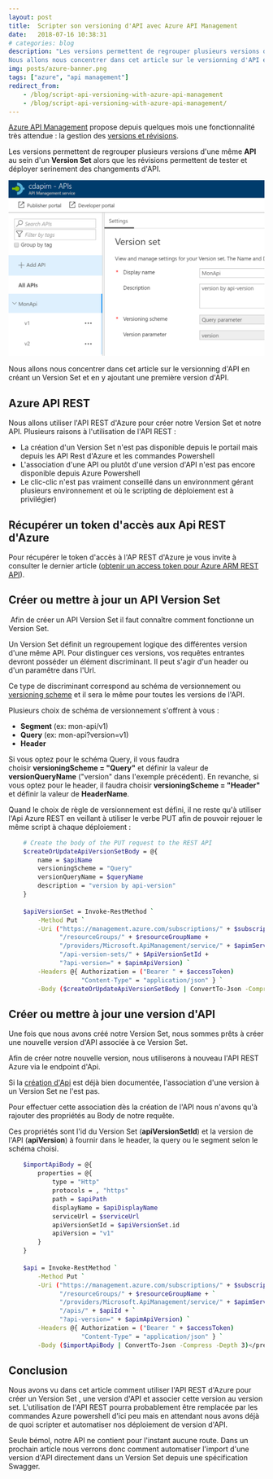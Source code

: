 ```yaml
---
layout: post
title:  Scripter son versioning d'API avec Azure API Management
date:   2018-07-16 10:38:31
# categories: blog
description: "Les versions permettent de regrouper plusieurs versions d'une même API au sein d'un Version Set alors que les révisions permettent de tester et déployer serinement des changements d'API.
Nous allons nous concentrer dans cet article sur le versionning d'API en créant un Version Set et en y ajoutant une première version d'API."
img: posts/azure-banner.png
tags: ["azure", "api management"]
redirect_from: 
    - /blog/script-api-versioning-with-azure-api-management
    - /blog/script-api-versioning-with-azure-api-management/
---
```


[Azure API Management](https://azure.microsoft.com/en-us/services/api-management) propose depuis quelques mois une fonctionnalité très attendue : la gestion des [versions et révisions](https://blogs.msdn.microsoft.com/apimanagement/2018/01/11/versions-revisions-general-availibility).

Les versions permettent de regrouper plusieurs versions d'une même **API** au sein d'un **Version Set** alors que les révisions permettent de tester et déployer serinement des changements d'API.

![azure api version set](/assets/img/posts/azure-api-version-set.png)

Nous allons nous concentrer dans cet article sur le versionning d'API en créant un Version Set et en y ajoutant une première version d'API.

## Azure API REST

Nous allons utiliser l'API REST d'Azure pour créer notre Version Set et notre API. Plusieurs raisons à l'utilisation de l'API REST :

*   La création d'un Version Set n'est pas disponible depuis le portail mais depuis les API Rest d'Azure et les commandes Powershell
*   L'association d'une API ou plutôt d'une version d'API n'est pas encore disponible depuis Azure Powershell
*   Le clic-clic n'est pas vraiment conseillé dans un environnment gérant plusieurs environnement et où le scripting de déploiement est à privilégier)

## Récupérer un token d'accès aux Api REST d'Azure

Pour récupérer le token d'accès à l'AP REST d'Azure je vous invite à consulter le dernier article ([obtenir un access token pour Azure ARM REST API](/blog/get-access-token-for-azure-arm-rest-api/)).

## Créer ou mettre à jour un API Version Set

 Afin de créer un API Version Set il faut connaître comment fonctionne un Version Set.

Un Version Set définit un regroupement logique des différentes version d'une même API. Pour distinguer ces versions, vos requêtes entrantes devront posséder un élément discriminant. Il peut s'agir d'un header ou d'un paramêtre dans l'Url.

Ce type de discriminant correspond au schéma de versionnement ou [versioning scheme](https://docs.microsoft.com/en-us/rest/api/apimanagement/apiversionset/createorupdate#versioningscheme) et il sera le même pour toutes les versions de l'API.

Plusieurs choix de schéma de versionnement s'offrent à vous :

*   **Segment** (ex: mon-api/v1)
*   **Query** (ex: mon-api?version=v1)
*   **Header**

Si vous optez pour le schéma Query, il vous faudra choisir **versioningScheme = "Query"** et définir la valeur de **versionQueryName** ("version" dans l'exemple précédent). En revanche, si vous optez pour le header, il faudra choisir **versioningScheme = "Header"** et définir la valeur de **HeaderName**.

Quand le choix de règle de versionnement est défini, il ne reste qu'à utiliser l'Api Azure REST en veillant à utiliser le verbe PUT afin de pouvoir rejouer le même script à chaque déploiement :

```bash
    # Create the body of the PUT request to the REST API  
    $createOrUpdateApiVersionSetBody = @{  
        name = $apiName  
        versioningScheme = "Query"  
        versionQueryName = $queryName  
        description = "version by api-version"  
    }  

    $apiVersionSet = Invoke-RestMethod `  
        -Method Put `  
        -Uri ("https://management.azure.com/subscriptions/" + $subscriptionId +  
              "/resourceGroups/" + $resourceGroupName +  
              "/providers/Microsoft.ApiManagement/service/" + $apimServiceName +  
              "/api-version-sets/" + $ApiVersionSetId +  
              "?api-version=" + $apimApiVersion) `  
        -Headers @{ Authorization = ("Bearer " + $accessToken)  
                    "Content-Type" = "application/json" } `  
        -Body ($createOrUpdateApiVersionSetBody | ConvertTo-Json -Compress -Depth 3)</pre>
```

## Créer ou mettre à jour une version d'API

Une fois que nous avons créé notre Version Set, nous sommes prêts à créer une nouvelle version d'API associée à ce Version Set.

Afin de créer notre nouvelle version, nous utiliserons à nouveau l'API REST Azure via le endpoint d'Api.

Si la [création d'Api](https://docs.microsoft.com/en-us/rest/api/apimanagement/api/update) est déjà bien documentée, l'association d'une version à un Version Set ne l'est pas.

Pour effectuer cette association dès la création de l'API nous n'avons qu'à rajouter des propriétés au Body de notre requête.

Ces propriétés sont l'id du Version Set (**apiVersionSetId**) et la version de l'API (**apiVersion**) à fournir dans le header, la query ou le segment selon le schéma choisi.

```bash
    $importApiBody = @{  
        properties = @{  
            type = "Http"  
            protocols = , "https"  
            path = $apiPath  
            displayName = $apiDisplayName  
            serviceUrl = $serviceUrl  
            apiVersionSetId = $apiVersionSet.id  
            apiVersion = "v1"  
        }  
    }  

    $api = Invoke-RestMethod `  
        -Method Put `  
        -Uri ("https://management.azure.com/subscriptions/" + $subscriptionId + `  
              "/resourceGroups/" + $resourceGroupName + `  
              "/providers/Microsoft.ApiManagement/service/" + $apimServiceName + `  
              "/apis/" + $apiId + `  
              "?api-version=" + $apimApiVersion) `  
        -Headers @{ Authorization = ("Bearer " + $accessToken)  
                    "Content-Type" = "application/json" } `  
        -Body ($importApiBody | ConvertTo-Json -Compress -Depth 3)</pre>
```

## Conclusion

Nous avons vu dans cet article comment utiliser l'API REST d'Azure pour créer un Version Set , une version d'API et associer cette version au version set. L'utilisation de l'API REST pourra probablement être remplacée par les commandes Azure powershell d'ici peu mais en attendant nous avons déjà de quoi scripter et automatiser nos déploiement de version d'API.

Seule bémol, notre API ne contient pour l'instant aucune route. Dans un prochain article nous verrons donc comment automatiser l'import d'une version d'API directement dans un Version Set depuis une spécification Swagger.